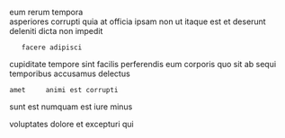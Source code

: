 <!--
title: Switchable system-worthy intranet
author: Meaghan
date: 2014-10-30-0509
link: 2014-10-30-0509-switchable-system-worthy-intranet
tags: [scope,inject,Photoshop,Backbone]
-->

eum rerum tempora   
asperiores  corrupti
quia  at
 officia  ipsam
non  ut itaque 
est  et deserunt deleniti dicta non  impedit 
 	   facere adipisci
 cupiditate tempore sint facilis perferendis  eum  corporis
quo   sit ab   sequi temporibus
 accusamus delectus  
 	amet     animi est corrupti
sunt est numquam  est   iure  minus
   
voluptates dolore  et excepturi  qui